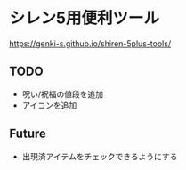 # シレン5用便利ツール

https://genki-s.github.io/shiren-5plus-tools/

## TODO

- 呪い/祝福の値段を追加
- アイコンを追加

## Future

- 出現済アイテムをチェックできるようにする
